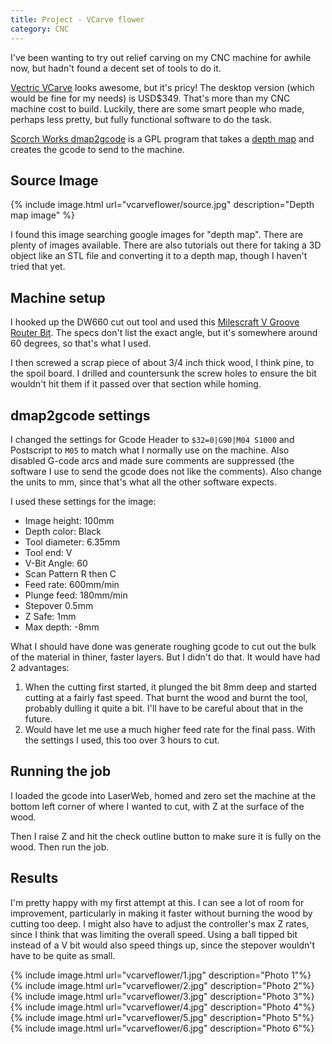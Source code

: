 ```yaml
---
title: Project - VCarve flower
category: CNC
---
```

I've been wanting to try out relief carving on my CNC machine for awhile now, but hadn't found a decent set of tools to do it.

[Vectric VCarve](http://www.vectric.com/products/vcarve.htm) looks awesome, but it's pricy!  The desktop version (which would be fine for my needs) is USD$349.  That's more than my CNC machine cost to build. Luckily, there are some smart people who made, perhaps less pretty, but fully functional software to do the task.

[Scorch Works dmap2gcode](http://www.scorchworks.com/Dmap2gcode/dmap2gcode.html) is a GPL program that takes a [depth map](https://en.wikipedia.org/wiki/Depth_map) and creates the gcode to send to the machine.

## Source Image

{% include image.html url="vcarveflower/source.jpg" description="Depth map image" %}

I found this image searching google images for "depth map".  There are plenty of images available.  There are also tutorials out there for taking a 3D object like an STL file and converting it to a depth map, though I haven't tried that yet.

## Machine setup

I hooked up the DW660 cut out tool and used this [Milescraft V Groove Router Bit](https://www.amazon.ca/gp/product/B002YD7ZJK/).  The specs don't list the exact angle, but it's somewhere around 60 degrees, so that's what I used.

I then screwed a scrap piece of about 3/4 inch thick wood, I think pine, to the spoil board.  I drilled and countersunk the screw holes to ensure the bit wouldn't hit them if it passed over that section while homing.

## dmap2gcode settings

I changed the settings for Gcode Header to `$32=0|G90|M04 S1000` and Postscript to `M05` to match what I normally use on the machine. Also disabled G-code arcs and made sure comments are suppressed (the software I use to send the gcode does not like the comments).  Also change the units to mm, since that's what all the other software expects.

I used these settings for the image:
* Image height: 100mm
* Depth color: Black
* Tool diameter: 6.35mm
* Tool end: V
* V-Bit Angle: 60
* Scan Pattern R then C
* Feed rate: 600mm/min
* Plunge feed: 180mm/min
* Stepover 0.5mm
* Z Safe: 1mm
* Max depth: -8mm

What I should have done was generate roughing gcode to cut out the bulk of the material in thiner, faster layers.  But I didn't do that.  It would have had 2 advantages:
1. When the cutting first started, it plunged the bit 8mm deep and started cutting at a fairly fast speed.  That burnt the wood and burnt the tool, probably dulling it quite a bit.  I'll have to be careful about that in the future.
2. Would have let me use a much higher feed rate for the final pass.  With the settings I used, this too over 3 hours to cut.

## Running the job

I loaded the gcode into LaserWeb, homed and zero set the machine at the bottom left corner of where I wanted to cut, with Z at the surface of the wood.

Then I raise Z and hit the check outline button to make sure it is fully on the wood.  Then run the job.

## Results

I'm pretty happy with my first attempt at this.  I can see a lot of room for improvement, particularly in making it faster without burning the wood by cutting too deep.  I might also have to adjust the controller's max Z rates, since I think that was limiting the overall speed.
Using a ball tipped bit instead of a V bit would also speed things up, since the stepover wouldn't have to be quite as small.

<div class="gallery">
{% include image.html url="vcarveflower/1.jpg" description="Photo 1"%}
{% include image.html url="vcarveflower/2.jpg" description="Photo 2"%}
{% include image.html url="vcarveflower/3.jpg" description="Photo 3"%}
{% include image.html url="vcarveflower/4.jpg" description="Photo 4"%}
{% include image.html url="vcarveflower/5.jpg" description="Photo 5"%}
{% include image.html url="vcarveflower/6.jpg" description="Photo 6"%}
</div>









